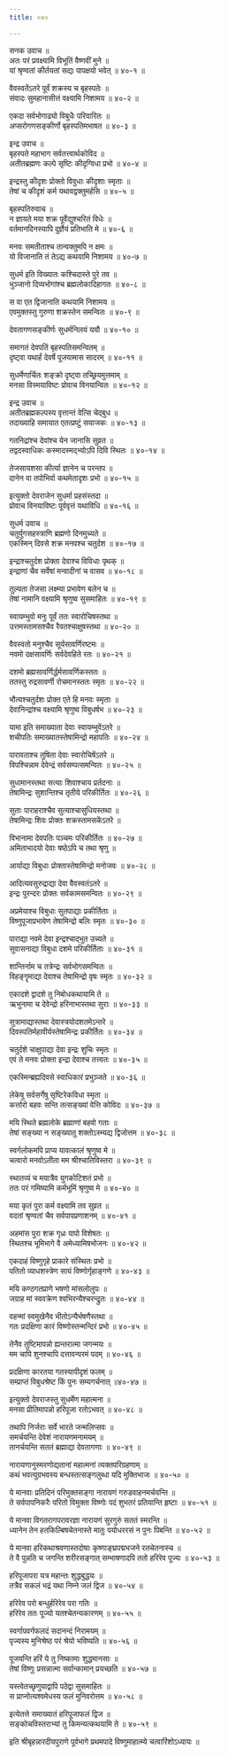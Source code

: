 ```yaml
---
title: ०४०

---
```

सनक उवाच ॥  
अतः परं प्रवक्ष्यामि विभूतिं वैष्णवीं मुने ॥  
यां श्रृण्वतां कीर्तयतां सद्यः पापक्षयो भवेत् ॥ ४०-१ ॥  
  
वैवस्वतेंऽतरे पूर्वं शक्रस्य च बृहस्पतेः ॥  
संवादः सुमहानासीत्तं वक्ष्यामि निशामय ॥ ४०-२ ॥  
  
एकदा सर्वभोगाढ्यो विबुधैः परिवारितः ॥  
अप्सरोगणसङ्कीर्णो बृहस्पतिमभाषत ॥ ४०-३ ॥  
  
इन्द्र उवाच ॥  
बृहस्पते महाभाग सर्वतत्त्वार्थकोविद ॥  
अतीतब्रह्मणः कल्पे सृष्टिः कीदृग्विधा प्रभो ॥ ४०-४ ॥  
  
इन्द्रस्तु कीदृशः प्रोक्तो विवुधाः कीदृशाः स्मृताः ॥  
तेषां च कीदृशं कर्म यथावद्वक्तुमर्हसि ॥ ४०-५ ॥  
  
बृहस्पतिरुवाच ॥  
न ज्ञायते मया शक्र पूर्वेद्युश्चरितं विधेः ॥  
वर्तमानदिनस्यापि दुर्ज्ञेयं प्रतिभाति मे ॥ ४०-६ ॥  
  
मनवः समतीताश्च तान्वक्तुमपि न क्षमः ॥  
यो विजानाति तं तेऽद्य कथयामि निशामय ॥ ४०-७ ॥  
  
सुधर्म इति विख्यातः कश्चिदास्ते पुरे तव ॥  
भुञ्जानो दिव्यभोगांश्च ब्रह्मलोकादिहागतः ॥ ४०-८ ॥  
  
स वा एत द्विजानाति कथयामि निशामय ॥  
एवमुक्तस्तु गुरुणा शक्रस्तेन समन्वितः ॥ ४०-९ ॥  
  
देवतागणसङ्कीर्णः सुधर्मनिलयं ययौ ॥ ४०-१० ॥  
  
समागतं देवपतिं बृहस्पतिसमन्वितम् ॥  
दृष्ट्वा यथार्हं देवर्षे पूजयामास सादरम् ॥ ४०-११ ॥  
  
सुधर्मेणार्चितः शङ्क्रो दृष्ट्वा तच्छ्रियमुत्तमाम् ॥  
मनसा विस्मयाविष्टः प्रोवाच विनयान्वितः ॥ ४०-१२ ॥  
  
इन्द्र उवाच ॥  
अतीतब्रह्मकल्पस्य वृत्तान्तं वेत्सि चेद्बुध ॥  
तदाख्याहि समायात एतत्प्रष्टुं सयाजकः ॥ ४०-१३ ॥  
  
गतनिद्रांश्च देवांश्च येन जानासि सुव्रत ॥  
तद्वदस्वाधिकः कस्मादस्मद्भ्योऽपि दिवि स्थितः ॥ ४०-१४ ॥  
  
तेजसायशसा कीर्त्या ज्ञानेन च परन्तप ॥  
दानेन वा तपोभिर्वा कथमेतादृशः प्रभो ॥ ४०-१५ ॥  
  
इत्युक्तो देवराजेन सुधर्मा प्रहसंस्तदा ॥  
प्रोवाच विनयाविष्टः पूर्ववृत्तं यथाविधि ॥ ४०-१६ ॥  
  
सुधर्म उवाच ॥  
चतुर्युगसहस्त्राणि ब्रह्मणो दिनमुच्यते ॥  
एकस्मिन् दिवसे शक्र मनवश्च चतुर्दश ॥ ४०-१७ ॥  
  
इन्द्राश्चतुर्दश प्रोक्ता देवाश्च विविधाः पृथक् ॥  
इन्द्राणां चैव सर्वेषां मन्वादीनां च वासव ॥ ४०-१८ ॥  
  
तुल्यता तेजसा लक्ष्म्या प्रभावेण बलेन च ॥  
तेषां नामानि वक्ष्यामि श्रृणुष्व सुसमाहितः ॥ ४०-१९ ॥  
  
स्वायम्भुवो मनुः पूर्वं ततः स्वारोचिषस्तथा ॥  
उत्तमस्तामसश्चैव रैवतश्चाक्षुषस्तथा ॥ ४०-२० ॥  
  
वैवस्वतो मनुश्चैव सूर्यसावर्णिरष्टमः ॥  
नवमो दक्षसावर्णिः सर्वदेवहिते रतः ॥ ४०-२१ ॥  
  
दशमो ब्रह्मसावर्णिर्द्धर्मसावर्णिकस्ततः ॥  
ततस्तु रुद्रसावर्णी रोचमानस्ततः स्मृतः ॥ ४०-२२ ॥  
  
भौत्यश्चतुर्दशः प्रोक्त एते हि मनवः स्मृताः ॥  
देवानिन्द्रांश्च वक्ष्यामि श्रृणुष्व विबुधर्षभ ॥ ४०-२३ ॥  
  
यामा इति समाख्याता देवाः स्वायम्भुवेंऽतरे ॥  
शचीपतिः समाख्यातस्तेषामिन्द्रो महापतिः ॥ ४०-२४ ॥  
  
पारावताश्च तुषिता देवाः स्वारोचिषेंऽतरे ॥  
विपश्चिन्नाम देवेन्द्रं सर्वसम्पत्समन्वितः ॥ ४०-२५ ॥  
  
सुधामानस्तथा सत्याः शिवाश्चाय प्रर्तदनाः ॥  
तेषामिन्द्रः सुशान्तिश्च तृतीये परिकीर्तितः ॥ ४०-२६ ॥  
  
सुताः पाराहराश्चैव सुत्याश्चासुधियस्तथा ॥  
तेषामिन्द्रः शिवः प्रोक्तः शक्रस्तामसकेंऽतरे ॥  
  
विभानामा देवपतिः पञ्चमः परिकीर्तितः ॥ ४०-२७ ॥  
अमिताभादयो देवाः षष्ठेऽपि च तथा श्रृणु ॥  
  
आर्याद्या विबुधाः प्रोक्तास्तेषामिन्द्रो मनोजवः ॥ ४०-२८ ॥  
  
आदित्यवसुरुद्राद्या देवा वैवस्वतंऽतरे ॥  
इन्द्रः पुरन्दरः प्रोक्तः सर्वकामसमन्वितः ॥ ४०-२९ ॥  
  
अप्रमेयाश्च विबुधाः सुतपाद्याः प्रकीर्तिताः ॥  
विष्णुपूजाप्रभावेण तेषामिन्द्रो बलिः स्मृतः ॥ ४०-३० ॥  
  
पाराद्या नवमे देवा इन्द्रश्चाद्भुत उच्यते ॥  
सुवासनाद्या विबुधा दशमे परिकीर्तिताः ॥ ४०-३१ ॥  
  
शान्तिर्नाम च तत्रेन्द्रः सर्वभोगसमन्वितः ॥  
विहङ्गॄमाद्या देवाश्च तेषामिन्द्रो वृषः स्मृतः ॥ ४०-३२ ॥  
  
एकादशे द्वादशे तु निबोधकथायामि ते ॥  
ऋभुनामा च देवेन्द्रो हरिनाभास्तथा सुराः ॥ ४०-३३ ॥  
  
सुत्रामाद्यास्तथा देवास्त्रयोदशतमेऽन्तरे ॥  
दिवस्पतिर्महावीर्यस्तेषामिन्द्रः प्रकीर्तितः ॥ ४०-३४ ॥  
  
चतुर्दशे चाक्षुपाद्या देवा इन्द्रः शुचिः स्मृतः ॥  
एवं ते मनवः प्रोक्ता इन्द्रा देवाश्च तत्त्वतः ॥ ४०-३५ ॥  
  
एकस्मिन्ब्रह्यदिवसे स्वाधिकारं प्रभुञ्जते ॥ ४०-३६ ॥  
  
लेकेषु सर्वसर्गेषु सृष्टिरेकविधा स्मृता ॥  
कर्त्तारो बहवः सन्ति तत्सङ्ख्यां वेत्ति कोविदः ॥ ४०-३७ ॥  
  
मयि स्थिते ब्रह्मलोके ब्रह्माणां बहवो गताः ॥  
तेषां सङ्ख्या न सङ्ख्यातु शक्तोऽस्म्यद्य द्विजोत्तम ॥ ४०-३८ ॥  
  
स्वर्गलोकमपि प्राप्य यावत्कालं श्रृणुष्व मे ॥  
चत्वारो मनवोऽतीता मम श्रीश्चातिविस्तरा ॥ ४०-३९ ॥  
  
स्थातव्यं च मयात्रैव युगकोटिशतं प्रभो ॥  
ततः परं गमिष्यामि कर्मभूमिं श्रृणुष्व मे ॥ ४०-४० ॥  
  
मया कृतं पुरा कर्म वक्ष्यामि तव सुव्रत ॥  
वदतां श्रृण्वतां चैव सर्वपापप्रणाशनम् ॥ ४०-४१ ॥  
  
अहमांस पुरा शक्र गृध्रः पापो विशेषतः ॥  
स्थितश्च भूमिभागे वै अमेध्यामिषभोजनः ॥ ४०-४२ ॥  
  
एकदाहं विष्णुगृहे प्राकारे संस्थितः प्रभो ॥  
पतितो व्याधशस्त्रेण सायं विष्णोर्गृहाङ्गणे ॥ ४०-४३ ॥  
  
मयि कण्ठगतप्राणे भषणो मांसलोलुपः ॥  
जग्राह मां स्ववक्रेण श्वभिरन्यैश्चरन्द्रुतः ॥ ४०-४४ ॥  
  
वहन्मां स्वमुखेनैव भीतोऽन्यैर्भषणैस्तथा ॥  
गतः प्रदक्षिणा कारं विष्णोस्तन्मन्दिरं प्रभो ॥ ४०-४५ ॥  
  
तेनैव तुष्टिमापन्नो ह्यन्तरात्मा जगन्मयः ॥  
मम चापि शुनश्चापि दत्तावन्परमं पदम् ॥ ४०-४६ ॥  
  
प्रदक्षिणा कारतया गतस्यापीदृशं फलम् ॥  
सम्प्राप्तं विबुधश्रेष्ट किं पुनः सम्यगर्चनात् ॥४०-४७ ॥  
  
इत्युक्तो देवराजस्तु सुधर्मेण महात्मना ॥  
मनसा प्रीतिमापन्नो हरिपूजा रतोऽभवत् ॥ ४०-४८ ॥  
  
तथापि निर्जराः सर्वे भारते जन्मलिप्सवः ॥  
समर्चयन्ति देवेशं नारायणमनामयम् ॥  
तानर्चयन्ति सततं ब्रह्माद्या देवतागणाः ॥ ४०-४९ ॥  
  
नारायणानुस्मरणोद्यतानां महात्मनां त्यक्तपरिग्रहणाम् ॥  
कथं भवत्युग्रभवस्य बन्धस्तत्सङ्गलुब्धा यदि मुक्तिभाजः ॥ ४०-५० ॥  
  
ये मानवाः प्रतिदिनं परिमुक्तसङ्गा नारायणं गरुडवाहनमर्चयन्ति ॥  
ते सर्वपापनिकरैः परितो विमुक्ता विष्णोः पदं शुभतरं प्रतियान्ति हृष्टाः ॥ ४०-५१ ॥  
  
ये मानवा विगतरागपरावरज्ञा नारायणं सुरगुरुं सततं स्मरन्ति ॥  
ध्यानेन तेन हतकिल्बिषचेतनास्ते मातुः पयोधररसं न पुनः पिबन्ति ॥ ४०-५२ ॥  
  
ये मानवा हरिकथाश्रवणास्तदोषाः कृष्णाङ्घ्रपद्मभजने रतचेतनास्च ॥  
ते वै पुन्नति च जगन्ति शरीरसङ्गात् सम्भाषणादपि ततो हरिरेव पूज्यः ॥ ४०-५३ ॥  
  
हरिपूजापरा यत्र महान्तः शुद्धबुद्धयः ॥  
तत्रैव सकलं भद्रं यथा निम्ने जलं द्विज ॥ ४०-५४ ॥  
  
हरिरेव परो बन्धुर्हरिरेव परा गतिः ॥  
हरिरेव ततः पूज्यो यतश्चेतन्यकारणम् ॥ ४०-५५ ॥  
  
स्वर्गापवर्गफलदं सदानन्दं निरामयम् ॥  
पृज्यस्य मुनिश्रेष्ठ परं श्रेयो भविष्यति ॥ ४०-५६ ॥  
  
पूजयन्ति हरिं ये तु निष्कामाः शुद्धमानसाः ॥  
तेषां विष्णुः प्रसन्नात्मा सर्वान्कामान् प्रयच्छति ॥ ४०-५७ ॥  
  
यस्त्वेतच्छृणुयाद्वापि पठेद्वा सुसमाहितः ॥  
स प्राप्नोत्यश्वमेधस्य फलं मुनिवरोत्तम ॥ ४०-५८ ॥  
  
इत्येतत्ते समाख्यातं हरिपूजाफलं द्विज ॥  
सङ्कोचविस्तराभ्यां तु किमन्यत्कथयामि ते ॥ ४०-५९ ॥  
  
इति श्रीबृहन्नारदीयपुराणे पूर्वभागे प्रथमपादे विष्णुमाहात्म्ये चत्वारिंशोऽध्यायः ॥